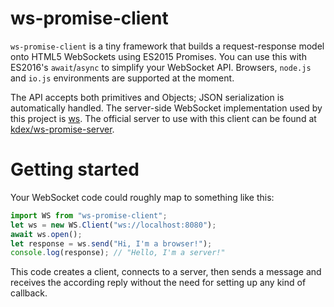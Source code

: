 # ws-promise-client
`ws-promise-client` is a tiny framework that builds a request-response model onto HTML5 WebSockets using ES2015 Promises. You can use this with ES2016's `await`/`async` to simplify your WebSocket API. Browsers, `node.js` and `io.js` environments are supported at the moment.

The API accepts both primitives and Objects; JSON serialization is automatically handled. The server-side WebSocket implementation used by this project is [ws](https://github.com/websockets/ws). The official server to use with this client can be found at [kdex/ws-promise-server](https://github.com/kdex/ws-promise-server).
# Getting started
Your WebSocket code could roughly map to something like this:
```js
import WS from "ws-promise-client";
let ws = new WS.Client("ws://localhost:8080");
await ws.open();
let response = ws.send("Hi, I'm a browser!");
console.log(response); // "Hello, I'm a server!"
```
This code creates a client, connects to a server, then sends a message and receives the according reply without the need for setting up any kind of callback.